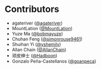 # Contributors

* agateriver ([@agateriver](https://crowdin.com/profile/agateriver))
* MountLation ([@MountLation](https://crowdin.com/profile/MountLation))
* Yuze Ma ([@bobmayuze](https://crowdin.com/profile/bobmayuze))
* Chuhan Feng ([@simonrouse9461](https://crowdin.com/profile/simonrouse9461))
* Shuihan Yi ([@yshemily](https://crowdin.com/profile/yshemily))
* Allan Chain ([@AllanChain](https://crowdin.com/profile/AllanChain))
* 顽皮绅士 ([@Hadboon](https://crowdin.com/profile/Hadboon))
* Gonzalo Peña-Castellanos ([@goanpeca](https://crowdin.com/profile/goanpeca))
